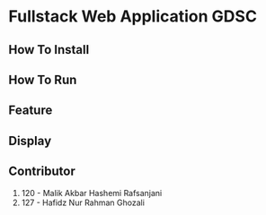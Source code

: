 # Fullstack Web Application GDSC

## How To Install

## How To Run

## Feature

## Display

## Contributor
1. 120 - Malik Akbar Hashemi Rafsanjani
2. 127 - Hafidz Nur Rahman Ghozali